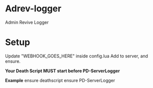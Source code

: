 # Adrev-logger
Admin Revive Logger

# Setup

Update "WEBHOOK_GOES_HERE" inside config.lua
Add to server, and ensure. 

**Your Death Script MUST start before PD-ServerLogger**

**Example**
ensure deathscript
ensure PD-ServerLogger
